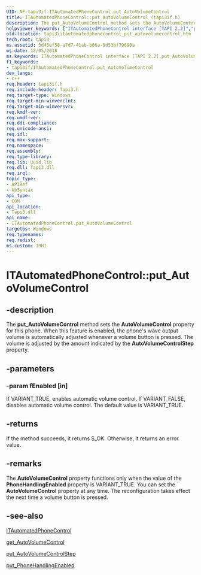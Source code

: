 ```yaml
---
UID: NF:tapi3if.ITAutomatedPhoneControl.put_AutoVolumeControl
title: ITAutomatedPhoneControl::put_AutoVolumeControl (tapi3if.h)
description: The put_AutoVolumeControl method sets the AutoVolumeControl property for this phone.
helpviewer_keywords: ["ITAutomatedPhoneControl interface [TAPI 2.2]","put_AutoVolumeControl method","ITAutomatedPhoneControl.put_AutoVolumeControl","ITAutomatedPhoneControl::put_AutoVolumeControl","_tapi3_itautomatedphonecontrol_put_autovolumecontrol","put_AutoVolumeControl","put_AutoVolumeControl method [TAPI 2.2]","put_AutoVolumeControl method [TAPI 2.2]","ITAutomatedPhoneControl interface","tapi3.itautomatedphonecontrol_put_autovolumecontrol","tapi3if/ITAutomatedPhoneControl::put_AutoVolumeControl"]
old-location: tapi3\itautomatedphonecontrol_put_autovolumecontrol.htm
tech.root: tapi3
ms.assetid: 3d45ef58-a7d7-41ab-b06a-9d53bf79690a
ms.date: 12/05/2018
ms.keywords: ITAutomatedPhoneControl interface [TAPI 2.2],put_AutoVolumeControl method, ITAutomatedPhoneControl.put_AutoVolumeControl, ITAutomatedPhoneControl::put_AutoVolumeControl, _tapi3_itautomatedphonecontrol_put_autovolumecontrol, put_AutoVolumeControl, put_AutoVolumeControl method [TAPI 2.2], put_AutoVolumeControl method [TAPI 2.2],ITAutomatedPhoneControl interface, tapi3.itautomatedphonecontrol_put_autovolumecontrol, tapi3if/ITAutomatedPhoneControl::put_AutoVolumeControl
f1_keywords:
- tapi3if/ITAutomatedPhoneControl.put_AutoVolumeControl
dev_langs:
- c++
req.header: tapi3if.h
req.include-header: Tapi3.h
req.target-type: Windows
req.target-min-winverclnt: 
req.target-min-winversvr: 
req.kmdf-ver: 
req.umdf-ver: 
req.ddi-compliance: 
req.unicode-ansi: 
req.idl: 
req.max-support: 
req.namespace: 
req.assembly: 
req.type-library: 
req.lib: Uuid.lib
req.dll: Tapi3.dll
req.irql: 
topic_type:
- APIRef
- kbSyntax
api_type:
- COM
api_location:
- Tapi3.dll
api_name:
- ITAutomatedPhoneControl.put_AutoVolumeControl
targetos: Windows
req.typenames: 
req.redist: 
ms.custom: 19H1
---
```


# ITAutomatedPhoneControl::put_AutoVolumeControl


## -description


The 
<b>put_AutoVolumeControl</b> method sets the <b>AutoVolumeControl</b> property for this phone. When this feature is enabled, the phone's wave output volume is automatically adjusted whenever a volume button is pressed. The volume is adjusted by the amount indicated by the <b>AutoVolumeControlStep</b> property.


## -parameters




### -param fEnabled [in]

If VARIANT_TRUE, enables automatic volume control. If VARIANT_FALSE, disables automatic volume control. The default value is VARIANT_TRUE.


## -returns



If the method succeeds, it returns S_OK. Otherwise, it returns an error value.




## -remarks



The <b>AutoVolumeControl</b> property functions only when the value of the <b>PhoneHandlingEnabled</b> property is VARIANT_TRUE. You can set the <b>AutoVolumeControl</b> property at any time. The reconfiguration takes effect the next time a volume button is pressed.




## -see-also




<a href="https://docs.microsoft.com/windows/desktop/api/tapi3if/nn-tapi3if-itautomatedphonecontrol">ITAutomatedPhoneControl</a>



<a href="https://docs.microsoft.com/windows/desktop/api/tapi3if/nf-tapi3if-itautomatedphonecontrol-get_autovolumecontrol">get_AutoVolumeControl</a>



<a href="https://docs.microsoft.com/windows/desktop/api/tapi3if/nf-tapi3if-itautomatedphonecontrol-put_autovolumecontrolstep">put_AutoVolumeControlStep</a>



<a href="https://docs.microsoft.com/windows/desktop/api/tapi3if/nf-tapi3if-itautomatedphonecontrol-put_phonehandlingenabled">put_PhoneHandlingEnabled</a>
 

 

